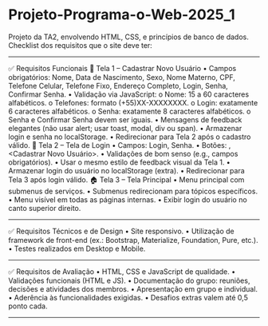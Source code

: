 # Projeto-Programa-o-Web-2025_1
Projeto da TA2, envolvendo HTML, CSS, e princípios de banco de dados.
Checklist dos requisitos que o site deve ter:
________________________________________
✅ Requisitos Funcionais
🧍 Tela 1 – Cadastrar Novo Usuário
•	Campos obrigatórios: Nome, Data de Nascimento, Sexo, Nome Materno, CPF, Telefone Celular, Telefone Fixo, Endereço Completo, Login, Senha, Confirmar Senha.
•	Validação via JavaScript:
o	Nome: 15 a 60 caracteres alfabéticos.
o	Telefones: formato (+55)XX-XXXXXXXX.
o	Login: exatamente 6 caracteres alfabéticos.
o	Senha: exatamente 8 caracteres alfabéticos.
o	Senha e Confirmar Senha devem ser iguais.
•	Mensagens de feedback elegantes (não usar alert; usar toast, modal, div ou span).
•	Armazenar login e senha no localStorage.
•	Redirecionar para Tela 2 após o cadastro válido.
🔐 Tela 2 – Tela de Login
•	Campos: Login, Senha.
•	Botões: <enviar>, <Cadastrar Novo Usuário>.
•	Validações de bom senso (e.g., campos obrigatórios).
•	Usar o mesmo estilo de feedback visual da Tela 1.
•	Armazenar login do usuário no localStorage (extra).
•	Redirecionar para Tela 3 após login válido.
🏠 Tela 3 – Tela Principal
•	Menu principal com submenus de serviços.
•	Submenus redirecionam para tópicos específicos.
•	Menu visível em todas as páginas internas.
•	Exibir login do usuário no canto superior direito.
________________________________________
✅ Requisitos Técnicos e de Design
•	Site responsivo.
•	Utilização de framework de front-end (ex.: Bootstrap, Materialize, Foundation, Pure, etc.).
•	Testes realizados em Desktop e Mobile.
________________________________________
✅ Requisitos de Avaliação
•	HTML, CSS e JavaScript de qualidade.
•	Validações funcionais (HTML e JS).
•	Documentação do grupo: reuniões, decisões e atividades dos membros.
•	Apresentação em grupo e individual.
•	Aderência às funcionalidades exigidas.
•	Desafios extras valem até 0,5 ponto cada.
________________________________________

